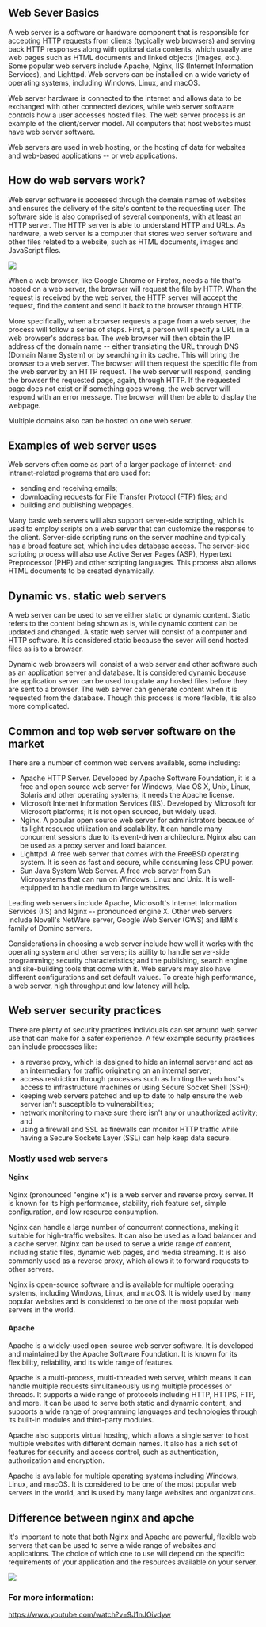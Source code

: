 ## Web Sever Basics 

A web server is a software or hardware component that is responsible for accepting HTTP requests from clients (typically web browsers) and serving back HTTP responses along with optional data contents, which usually are web pages such as HTML documents and linked objects (images, etc.). Some popular web servers include Apache, Nginx, IIS (Internet Information Services), and Lighttpd. Web servers can be installed on a wide variety of operating systems, including Windows, Linux, and macOS.

Web server hardware is connected to the internet and allows data to be exchanged with other connected devices, while web server software controls how a user accesses hosted files. The web server process is an example of the client/server model. All computers that host websites must have web server software.

Web servers are used in web hosting, or the hosting of data for websites and web-based applications -- or web applications.

## How do web servers work?
Web server software is accessed through the domain names of websites and ensures the delivery of the site's content to the requesting user. The software side is also comprised of several components, with at least an HTTP server. The HTTP server is able to understand HTTP and URLs. As hardware, a web server is a computer that stores web server software and other files related to a website, such as HTML documents, images and JavaScript files.

![](Images/nginx2.png)

When a web browser, like Google Chrome or Firefox, needs a file that's hosted on a web server, the browser will request the file by HTTP. When the request is received by the web server, the HTTP server will accept the request, find the content and send it back to the browser through HTTP.

More specifically, when a browser requests a page from a web server, the process will follow a series of steps. First, a person will specify a URL in a web browser's address bar. The web browser will then obtain the IP address of the domain name -- either translating the URL through DNS (Domain Name System) or by searching in its cache. This will bring the browser to a web server. The browser will then request the specific file from the web server by an HTTP request. The web server will respond, sending the browser the requested page, again, through HTTP. If the requested page does not exist or if something goes wrong, the web server will respond with an error message. The browser will then be able to display the webpage.

Multiple domains also can be hosted on one web server.

## Examples of web server uses
Web servers often come as part of a larger package of internet- and intranet-related programs that are used for:

- sending and receiving emails;
- downloading requests for File Transfer Protocol (FTP) files; and
- building and publishing webpages.

Many basic web servers will also support server-side scripting, which is used to employ scripts on a web server that can customize the response to the client. Server-side scripting runs on the server machine and typically has a broad feature set, which includes database access. The server-side scripting process will also use Active Server Pages (ASP), Hypertext Preprocessor (PHP) and other scripting languages. This process also allows HTML documents to be created dynamically.

## Dynamic vs. static web servers
A web server can be used to serve either static or dynamic content. Static refers to the content being shown as is, while dynamic content can be updated and changed. A static web server will consist of a computer and HTTP software. It is considered static because the sever will send hosted files as is to a browser.

Dynamic web browsers will consist of a web server and other software such as an application server and database. It is considered dynamic because the application server can be used to update any hosted files before they are sent to a browser. The web server can generate content when it is requested from the database. Though this process is more flexible, it is also more complicated.

## Common and top web server software on the market
There are a number of common web servers available, some including:

- Apache HTTP Server. Developed by Apache Software Foundation, it is a free and open source web server for Windows, Mac OS X, Unix, Linux, Solaris and other operating systems; it needs the Apache license.
- Microsoft Internet Information Services (IIS). Developed by Microsoft for Microsoft platforms; it is not open sourced, but widely used.
- Nginx. A popular open source web server for administrators because of its light resource utilization and scalability. It can handle many concurrent sessions due to its event-driven architecture. Nginx also can be used as a proxy server and load balancer.
- Lighttpd. A free web server that comes with the FreeBSD operating system. It is seen as fast and secure, while consuming less CPU power.
- Sun Java System Web Server. A free web server from Sun Microsystems that can run on Windows, Linux and Unix. It is well-equipped to handle medium to large websites.

Leading web servers include Apache, Microsoft's Internet Information Services (IIS) and Nginx -- pronounced engine X. Other web servers include Novell's NetWare server, Google Web Server (GWS) and IBM's family of Domino servers.

Considerations in choosing a web server include how well it works with the operating system and other servers; its ability to handle server-side programming; security characteristics; and the publishing, search engine and site-building tools that come with it. Web servers may also have different configurations and set default values. To create high performance, a web server, high throughput and low latency will help.

## Web server security practices
There are plenty of security practices individuals can set around web server use that can make for a safer experience. A few example security practices can include processes like:

- a reverse proxy, which is designed to hide an internal server and act as an intermediary for traffic originating on an internal server;
- access restriction through processes such as limiting the web host's access to infrastructure machines or using Secure Socket Shell (SSH);
- keeping web servers patched and up to date to help ensure the web server isn't susceptible to vulnerabilities;
- network monitoring to make sure there isn't any or unauthorized activity; and
- using a firewall and SSL as firewalls can monitor HTTP traffic while having a Secure Sockets Layer (SSL) can help keep data secure.
### Mostly used web servers 

#### Nginx 

Nginx (pronounced "engine x") is a web server and reverse proxy server. It is known for its high performance, stability, rich feature set, simple configuration, and low resource consumption.

Nginx can handle a large number of concurrent connections, making it suitable for high-traffic websites. It can also be used as a load balancer and a cache server. Nginx can be used to serve a wide range of content, including static files, dynamic web pages, and media streaming. It is also commonly used as a reverse proxy, which allows it to forward requests to other servers.

Nginx is open-source software and is available for multiple operating systems, including Windows, Linux, and macOS. It is widely used by many popular websites and is considered to be one of the most popular web servers in the world.

#### Apache
Apache is a widely-used open-source web server software. It is developed and maintained by the Apache Software Foundation. It is known for its flexibility, reliability, and its wide range of features.

Apache is a multi-process, multi-threaded web server, which means it can handle multiple requests simultaneously using multiple processes or threads. It supports a wide range of protocols including HTTP, HTTPS, FTP, and more. It can be used to serve both static and dynamic content, and supports a wide range of programming languages and technologies through its built-in modules and third-party modules.

Apache also supports virtual hosting, which allows a single server to host multiple websites with different domain names. It also has a rich set of features for security and access control, such as authentication, authorization and encryption.

Apache is available for multiple operating systems including Windows, Linux, and macOS. It is considered to be one of the most popular web servers in the world, and is used by many large websites and organizations.

## Difference between nginx and apche 
It's important to note that both Nginx and Apache are powerful, flexible web servers that can be used to serve a wide range of websites and applications. The choice of which one to use will depend on the specific requirements of your application and the resources available on your server.

![](Images/nginx1.png)

### For more information:
https://www.youtube.com/watch?v=9J1nJOivdyw 
